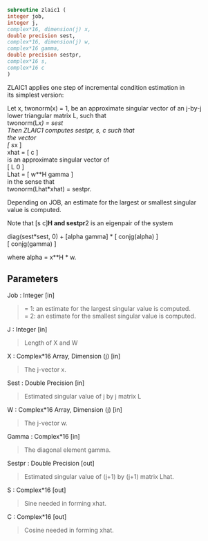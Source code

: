 ```fortran  
subroutine zlaic1 (  
integer job,  
integer j,  
complex*16, dimension(j) x,  
double precision sest,  
complex*16, dimension(j) w,  
complex*16 gamma,  
double precision sestpr,  
complex*16 s,  
complex*16 c  
)  
```  
  
ZLAIC1 applies one step of incremental condition estimation in  
its simplest version:  
  
Let x, twonorm(x) = 1, be an approximate singular vector of an j-by-j  
lower triangular matrix L, such that  
twonorm(L*x) = sest  
Then ZLAIC1 computes sestpr, s, c such that  
the vector  
[ s*x ]  
xhat = [  c  ]  
is an approximate singular vector of  
[ L       0  ]  
Lhat = [ w**H gamma ]  
in the sense that  
twonorm(Lhat*xhat) = sestpr.  
  
Depending on JOB, an estimate for the largest or smallest singular  
value is computed.  
  
Note that [s c]**H and sestpr**2 is an eigenpair of the system  
  
diag(sest*sest, 0) + [alpha  gamma] * [ conjg(alpha) ]  
[ conjg(gamma) ]  
  
where  alpha =  x**H * w.  
  
## Parameters  
Job : Integer [in]  
> = 1: an estimate for the largest singular value is computed.  
> = 2: an estimate for the smallest singular value is computed.  
  
J : Integer [in]  
> Length of X and W  
  
X : Complex*16 Array, Dimension (j) [in]  
> The j-vector x.  
  
Sest : Double Precision [in]  
> Estimated singular value of j by j matrix L  
  
W : Complex*16 Array, Dimension (j) [in]  
> The j-vector w.  
  
Gamma : Complex*16 [in]  
> The diagonal element gamma.  
  
Sestpr : Double Precision [out]  
> Estimated singular value of (j+1) by (j+1) matrix Lhat.  
  
S : Complex*16 [out]  
> Sine needed in forming xhat.  
  
C : Complex*16 [out]  
> Cosine needed in forming xhat.  
  

